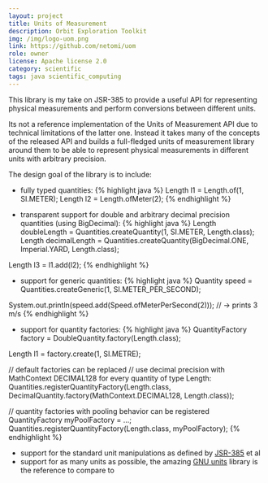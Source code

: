 ```yaml
---
layout: project
title: Units of Measurement
description: Orbit Exploration Toolkit
img: /img/logo-uom.png
link: https://github.com/netomi/uom
role: owner
license: Apache license 2.0
category: scientific
tags: java scientific_computing
---
```


This library is my take on JSR-385 to provide a useful API for representing physical measurements and perform
conversions between different units.

Its not a reference implementation of the Units of Measurement API due to technical limitations of the latter one.
Instead it takes many of the concepts of the released API and builds a full-fledged units of measurement library around
them to be able to represent physical measurements in different units with arbitrary precision.

The design goal of the library is to include:

* fully typed quantities:
{% highlight java %}
Length l1 = Length.of(1, SI.METER);
Length l2 = Length.ofMeter(2);
{% endhighlight %}

* transparent support for double and arbitrary decimal precision quantities (using BigDecimal):
{% highlight java %}
Length doubleLength  = Quantities.createQuantity(1, SI.METER, Length.class);
Length decimalLength = Quantities.createQuantity(BigDecimal.ONE, Imperial.YARD, Length.class);

Length l3 = l1.add(l2);
{% endhighlight %}

* support for generic quantities:
{% highlight java %}
Quantity<Speed> speed = Quantities.createGeneric(1, SI.METER_PER_SECOND);

System.out.println(speed.add(Speed.ofMeterPerSecond(2))); // -> prints 3 m/s
{% endhighlight %}

* support for quantity factories:
{% highlight java %}
QuantityFactory<Length> factory = DoubleQuantity.factory(Length.class);

Length l1 = factory.create(1, SI.METRE);

// default factories can be replaced
// use decimal precision with MathContext DECIMAL128 for every quantity of type Length:
Quantities.registerQuantityFactory(Length.class, DecimalQuantity.factory(MathContext.DECIMAL128, Length.class));

// quantity factories with pooling behavior can be registered
QuantityFactory<Length> myPoolFactory = ...;
Quantities.registerQuantityFactory(Length.class, myPoolFactory);
{% endhighlight %}

* support for the standard unit manipulations as defined by [JSR-385](https://www.jcp.org/en/jsr/detail?id=385) et al
* support for as many units as possible, the amazing [GNU units](https://www.gnu.org/software/units/) library is the reference to compare to
